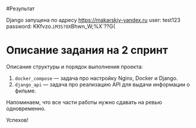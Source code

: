 #Результат

Django запущена по адресу https://makarskiy-yandex.ru
user: test123
password: KKfvzo.`iM3S?OX`Bhwn_W;%X`??G{

# Описание задания на 2 спринт
 
Описание структуры и порядок выполнения проекта:

1. `docker_compose` — задача про настройку Nginx, Docker и Django.
2. `django_api` — задача про реализацию API для выдачи информации о фильме.

Напоминаем, что все части работы нужно сдавать на ревью одновременно.

Успехов!
